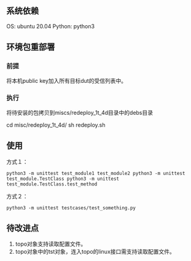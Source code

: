 ## 系统依赖

 OS: ubuntu 20.04
 Python: python3

## 环境包重部署

### 前提
将本机public key加入所有目标dut的受信列表中。

### 执行

将待安装的包拷贝到miscs/redeploy_1t_4d目录中的debs目录

cd misc/redeploy_1t_4d/
sh redeploy.sh

## 使用

方式１：

``
python3 -m unittest test_module1 test_module2
python3 -m unittest test_module.TestClass
python3 -m unittest test_module.TestClass.test_method
``

方式２：

``
python3 -m unittest testcases/test_something.py
``

## 待改进点

1. topo对象支持读取配置文件。
2. topo对象中的tst对象，连入topo的linux接口需支持读取配置文件。
